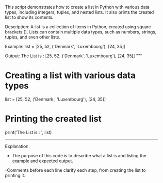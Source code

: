 This script demonstrates how to create a list in Python with various data types, including integers, tuples, and nested lists.
It also prints the created list to show its contents.

Description:
    A list is a collection of items in Python, created using square brackets []. 
    Lists can contain multiple data types, such as numbers, strings, tuples, and even other lists.

Example:
    list = [25, 52, ('Denmark', 'Luxembourg'), [24, 35]]
    
Output:
    The List is : [25, 52, ('Denmark', 'Luxembourg'), [24, 35]]
"""

# Creating a list with various data types
list = [25, 52, ('Denmark', 'Luxembourg'), [24, 35]]

# Printing the created list
print('The List is : ', list)


------------------------

Explanation:
- The purpose of this code is to describe what a list is and listing the example and expected output.

-Comments before each line clarify each step, from creating the list to printing it.